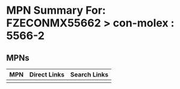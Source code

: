 



# MPN Summary For: FZECONMX55662 > con-molex : 5566-2

## MPNs
  

|MPN|Direct Links|Search Links|
| :--- | :--- | :--- |
||||
